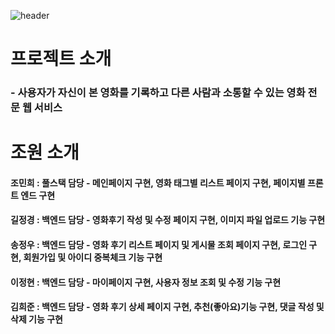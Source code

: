
![header](https://capsule-render.vercel.app/api?type=waving&color=gradient&height=280&text=소문%20%20%20%20&desc=영화%20소통의%20문을%20열다%20&fontColor=ffffff&fontSize=50&fontAlign=50&fontAlignY=40&descSize=20&descAlign=50&descAlignY=55)  


# 프로젝트 소개
### - 사용자가 자신이 본 영화를 기록하고 다른 사람과 소통할 수 있는 영화 전문 웹 서비스
# 조원 소개
#### 조민희 : 풀스택 담당 - 메인페이지 구현, 영화 태그별 리스트 페이지 구현, 페이지별 프론트 엔드 구현
#### 길정경 : 백엔드 담당 - 영화후기 작성 및 수정 페이지 구현, 이미지 파일 업로드 기능 구현
#### 송정우 : 백엔드 담당 - 영화 후기 리스트 페이지 및 게시물 조회 페이지 구현, 로그인 구현, 회원가입 및 아이디 중복체크 기능 구현
#### 이정현 : 백엔드 담당 - 마이페이지 구현, 사용자 정보 조회 및 수정 기능 구현
#### 김희준 : 백엔드 담당 - 영화 후기 상세 페이지 구현, 추천(좋아요)기능 구현, 댓글 작성 및 삭제 기능 구현
